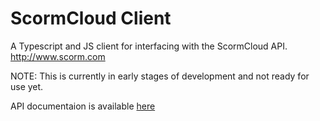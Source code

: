 # ScormCloud Client

A Typescript and JS client for interfacing with the ScormCloud API. http://www.scorm.com

NOTE: This is currently in early stages of development and not ready for use yet.

API documentaion is available [here](https://distributhor.github.io/scormcloud-client/index.html)

